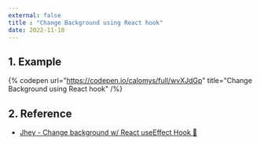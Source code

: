 ```yaml
---
external: false
title : "Change Background using React hook"
date: 2022-11-10
---
```


## 1. Example

{% codepen url="https://codepen.io/calomys/full/wvXJdGp" title="Change Background using React hook" /%}

## 2. Reference

- [Jhey - Change background w/ React useEffect Hook 🎨](https://codepen.io/jh3y/pen/NeLrxr)

